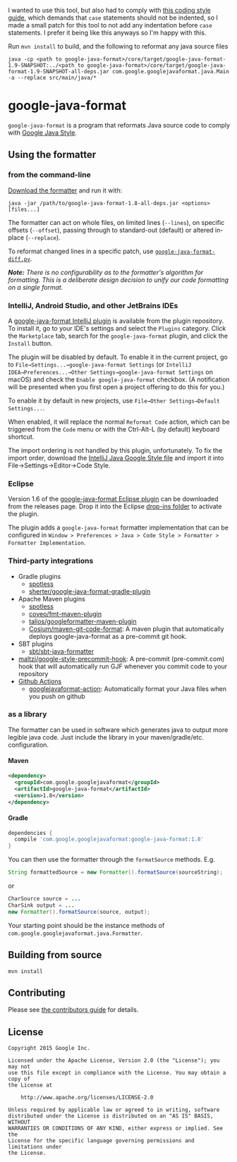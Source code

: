 I wanted to use this tool, but also had to comply with [this coding style guide](https://se-education.org/guides/), which demands that `case` statements should not be indented, so I made a small patch for this tool to not add any indentation before `case` statements. I prefer it being like this anyways so I'm happy with this.

Run `mvn install` to build, and the following to reformat any java source files

```
java -cp <path to google-java-format>/core/target/google-java-format-1.9-SNAPSHOT:../<path to google-java-format>/core/target/google-java-format-1.9-SNAPSHOT-all-deps.jar com.google.googlejavaformat.java.Main -a --replace src/main/java/*
```

# google-java-format

`google-java-format` is a program that reformats Java source code to comply with
[Google Java Style][].

[Google Java Style]: https://google.github.io/styleguide/javaguide.html

## Using the formatter

### from the command-line

[Download the formatter](https://github.com/google/google-java-format/releases)
and run it with:

```
java -jar /path/to/google-java-format-1.8-all-deps.jar <options> [files...]
```

The formatter can act on whole files, on limited lines (`--lines`), on specific
offsets (`--offset`), passing through to standard-out (default) or altered
in-place (`--replace`).

To reformat changed lines in a specific patch, use
[`google-java-format-diff.py`](https://github.com/google/google-java-format/blob/master/scripts/google-java-format-diff.py).

***Note:*** *There is no configurability as to the formatter's algorithm for
formatting. This is a deliberate design decision to unify our code formatting on
a single format.*

### IntelliJ, Android Studio, and other JetBrains IDEs

A
[google-java-format IntelliJ plugin](https://plugins.jetbrains.com/plugin/8527)
is available from the plugin repository. To install it, go to your IDE's
settings and select the `Plugins` category. Click the `Marketplace` tab, search
for the `google-java-format` plugin, and click the `Install` button.

The plugin will be disabled by default. To enable it in the current project, go
to `File→Settings...→google-java-format Settings` (or `IntelliJ
IDEA→Preferences...→Other Settings→google-java-format Settings` on macOS) and
check the `Enable google-java-format` checkbox. (A notification will be
presented when you first open a project offering to do this for you.)

To enable it by default in new projects, use `File→Other Settings→Default
Settings...`.

When enabled, it will replace the normal `Reformat Code` action, which can be
triggered from the `Code` menu or with the Ctrl-Alt-L (by default) keyboard
shortcut.

The import ordering is not handled by this plugin, unfortunately. To fix the
import order, download the
[IntelliJ Java Google Style file](https://raw.githubusercontent.com/google/styleguide/gh-pages/intellij-java-google-style.xml)
and import it into File→Settings→Editor→Code Style.

### Eclipse

Version 1.6 of the
[google-java-format Eclipse plugin](https://github.com/google/google-java-format/releases/download/google-java-format-1.6/google-java-format-eclipse-plugin_1.6.0.jar)
can be downloaded from the releases page. Drop it into the Eclipse
[drop-ins folder](http://help.eclipse.org/neon/index.jsp?topic=%2Forg.eclipse.platform.doc.isv%2Freference%2Fmisc%2Fp2_dropins_format.html)
to activate the plugin.

The plugin adds a `google-java-format` formatter implementation that can be
configured in `Window > Preferences > Java > Code Style > Formatter > Formatter
Implementation`.

### Third-party integrations

*   Gradle plugins
    *   [spotless](https://github.com/diffplug/spotless/tree/main/plugin-gradle#google-java-format)
    *   [sherter/google-java-format-gradle-plugin](https://github.com/sherter/google-java-format-gradle-plugin)
*   Apache Maven plugins
    *   [spotless](https://github.com/diffplug/spotless/tree/main/plugin-maven#google-java-format)
    *   [coveo/fmt-maven-plugin](https://github.com/coveo/fmt-maven-plugin)
    *   [talios/googleformatter-maven-plugin](https://github.com/talios/googleformatter-maven-plugin)
    *   [Cosium/maven-git-code-format](https://github.com/Cosium/maven-git-code-format):
        A maven plugin that automatically deploys google-java-format as a
        pre-commit git hook.
*   SBT plugins
    *   [sbt/sbt-java-formatter](https://github.com/sbt/sbt-java-formatter)
*   [maltzj/google-style-precommit-hook](https://github.com/maltzj/google-style-precommit-hook):
    A pre-commit (pre-commit.com) hook that will automatically run GJF whenever
    you commit code to your repository
*   [Github Actions](https://github.com/features/actions)
    *   [googlejavaformat-action](https://github.com/axel-op/googlejavaformat-action):
        Automatically format your Java files when you push on github

### as a library

The formatter can be used in software which generates java to output more
legible java code. Just include the library in your maven/gradle/etc.
configuration.

#### Maven

```xml
<dependency>
  <groupId>com.google.googlejavaformat</groupId>
  <artifactId>google-java-format</artifactId>
  <version>1.8</version>
</dependency>
```

#### Gradle

```groovy
dependencies {
  compile 'com.google.googlejavaformat:google-java-format:1.8'
}
```

You can then use the formatter through the `formatSource` methods. E.g.

```java
String formattedSource = new Formatter().formatSource(sourceString);
```

or

```java
CharSource source = ...
CharSink output = ...
new Formatter().formatSource(source, output);
```

Your starting point should be the instance methods of
`com.google.googlejavaformat.java.Formatter`.

## Building from source

```
mvn install
```

## Contributing

Please see [the contributors guide](CONTRIBUTING.md) for details.

## License

```text
Copyright 2015 Google Inc.

Licensed under the Apache License, Version 2.0 (the "License"); you may not
use this file except in compliance with the License. You may obtain a copy of
the License at

    http://www.apache.org/licenses/LICENSE-2.0

Unless required by applicable law or agreed to in writing, software
distributed under the License is distributed on an "AS IS" BASIS, WITHOUT
WARRANTIES OR CONDITIONS OF ANY KIND, either express or implied. See the
License for the specific language governing permissions and limitations under
the License.
```
